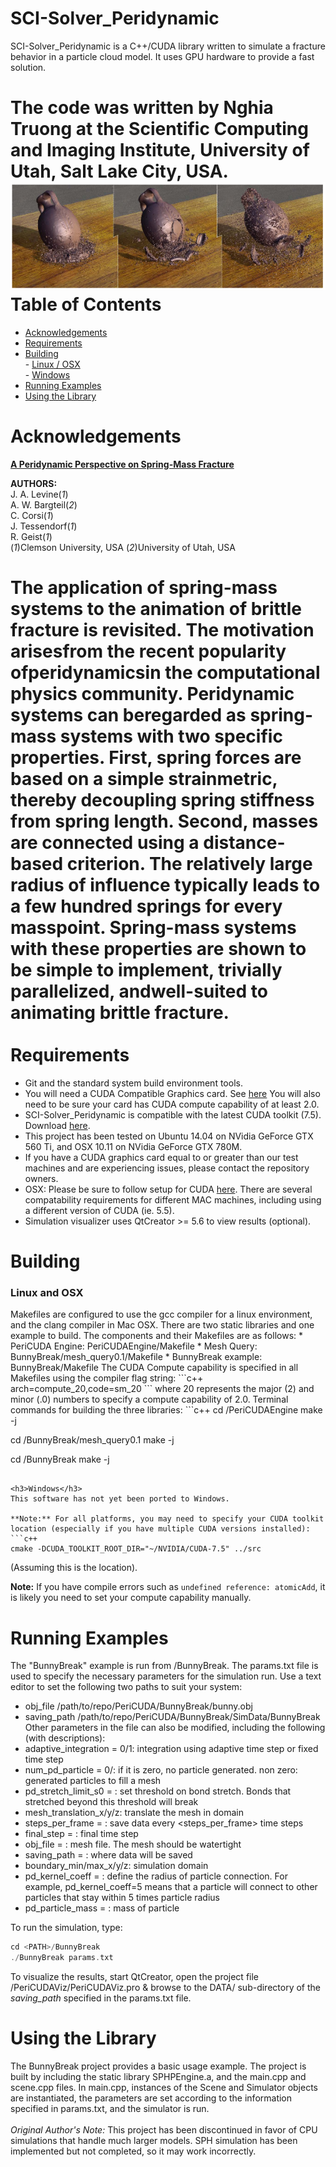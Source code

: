 SCI-Solver_Peridynamic
======================

SCI-Solver_Peridynamic is a C++/CUDA library written to simulate a fracture behavior in a particle cloud model. It uses GPU hardware to provide a fast solution.

The code was written by Nghia Truong at the Scientific Computing and Imaging Institute, 
University of Utah, Salt Lake City, USA.
<br/>
![alt tag](https://raw.githubusercontent.com/SCIInstitute/SCI-Solver_Peridynamic/master/figure6-1.png)
Table of Contents
========
- [Acknowledgements](#acknowledgements)
- [Requirements](#requirements)
- [Building](#building)<br/>
		- [Linux / OSX](#linux-and-osx)<br/>
		- [Windows](#windows)<br/>
- [Running Examples](#running-examples)
- [Using the Library](#using-the-library)

Acknowledgements
=========
**<a href ="http://sealab.cs.utah.edu/Papers/Levine-2014-APP/">A Peridynamic Perspective on Spring-Mass Fracture</a>**<br/>

**AUTHORS:**
<br/>J. A. Levine(*1*) <br/>
A. W. Bargteil(*2*) <br/>
C. Corsi(*1*) <br/>
J. Tessendorf(*1*) <br/>
R. Geist(*1*) <br/>
(*1*)Clemson University, USA  (*2*)University of Utah, USA

The  application  of  spring-mass  systems  to  the  animation  of  brittle  fracture  is  revisited.  The  motivation  arisesfrom the recent popularity ofperidynamicsin the computational physics community. Peridynamic systems can beregarded as spring-mass systems with two specific properties. First, spring forces are based on a simple strainmetric, thereby decoupling spring stiffness from spring length. Second, masses are connected using a distance-based criterion. The relatively large radius of influence typically leads to a few hundred springs for every masspoint. Spring-mass systems with these properties are shown to be simple to implement, trivially parallelized, andwell-suited to animating brittle fracture.
<br/><br/>
Requirements
==============

 * Git and the standard system build environment tools.
 * You will need a CUDA Compatible Graphics card. See <a href="https://developer.nvidia.com/cuda-gpus">here</a> You will also need to be sure your card has CUDA compute capability of at least 2.0.
 * SCI-Solver_Peridynamic is compatible with the latest CUDA toolkit (7.5). Download <a href="https://developer.nvidia.com/cuda-downloads">here</a>.
 * This project has been tested on Ubuntu 14.04 on NVidia GeForce GTX 560 Ti, and OSX 10.11 on NVidia GeForce GTX 780M. 
 * If you have a CUDA graphics card equal to or greater than our test machines and are experiencing issues, please contact the repository owners.
 * OSX: Please be sure to follow setup for CUDA <a href="http://docs.nvidia.com/cuda/cuda-getting-started-guide-for-mac-os-x/#axzz3W4nXNNin">here</a>. There are several compatability requirements for different MAC machines, including using a different version of CUDA (ie. 5.5).
 * Simulation visualizer uses QtCreator >= 5.6 to view results (optional).

Building
==============

<h3>Linux and OSX</h3>
Makefiles are configured to use the gcc compiler for a linux environment, and the clang compiler in Mac OSX. There are two static libraries and one example to build. The components and their Makefiles are as follows:
 * PeriCUDA Engine:  PeriCUDAEngine/Makefile
 * Mesh Query:  BunnyBreak/mesh_query0.1/Makefile
 * BunnyBreak example: BunnyBreak/Makefile
The CUDA Compute capability is specified in all Makefiles using the compiler flag string:
```c++
arch=compute_20,code=sm_20
```
where 20 represents the major (2) and minor (.0) numbers to specify a compute capability of 2.0. Terminal commands for building the three libraries:
```c++
cd <PATH>/PeriCUDAEngine
make -j

cd <PATH>/BunnyBreak/mesh_query0.1
make -j

cd <PATH>/BunnyBreak
make -j
```

<h3>Windows</h3>
This software has not yet been ported to Windows.

**Note:** For all platforms, you may need to specify your CUDA toolkit location (especially if you have multiple CUDA versions installed):
```c++
cmake -DCUDA_TOOLKIT_ROOT_DIR="~/NVIDIA/CUDA-7.5" ../src
```
(Assuming this is the location).

**Note:** If you have compile errors such as <code>undefined reference: atomicAdd</code>, it is likely you need to set your compute capability manually.

Running Examples
==============

The "BunnyBreak" example is run from <PATH>/BunnyBreak. The params.txt file is used to specify the necessary parameters for the simulation run. Use a text editor to set the following two paths to suit your system:
 * obj_file /path/to/repo/PeriCUDA/BunnyBreak/bunny.obj
 * saving_path /path/to/repo/PeriCUDA/BunnyBreak/SimData/BunnyBreak
Other parameters in the file can also be modified, including the following (with descriptions):
 * adaptive_integration = 0/1: integration using adaptive time step or fixed time step
 * num_pd_particle = 0/<non-zero>: if it is zero, no particle generated. non zero: generated particles to fill a mesh
 * pd_stretch_limit_s0 = <double>: set threshold on bond stretch. Bonds that stretched beyond this threshold will break
 * mesh_translation_x/y/z: translate the mesh in domain
 * steps_per_frame = <int>: save data every <steps_per_frame> time steps
 * final_step = <int>: final time step
 * obj_file = <string>: mesh file. The mesh should be watertight
 * saving_path = <string>: where data will be saved
 * boundary_min/max_x/y/z: simulation domain
 * pd_kernel_coeff = <double>: define the radius of particle connection. For example, pd_kernel_coeff=5 means that a particle will connect to other particles that stay within 5 times particle radius
 * pd_particle_mass = <double>: mass of particle

To run the simulation, type:
```c++
cd <PATH>/BunnyBreak
./BunnyBreak params.txt
```

To visualize the results, start QtCreator, open the project file <PATH>/PeriCUDAViz/PeriCUDAViz.pro & browse to the DATA/ sub-directory of the *saving_path* specified in the params.txt file.

Using the Library
==============

The BunnyBreak project provides a basic usage example. The project is built by including the static library SPHPEngine.a, and the main.cpp and scene.cpp files. In main.cpp, instances of the Scene and Simulator objects are instantiated, the parameters are set according to the information specified in params.txt, and the simulator is run.
<br/><br/>
*Original Author's Note:* This project has been discontinued in favor of CPU simulations that handle much larger models. SPH simulation has been implemented but not completed, so it may work incorrectly.
